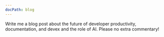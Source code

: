 ```yaml
---
docPath: blog
---
```


Write me a blog post about the future of developer productivity, documentation, and devex and the role of AI.  Please no extra commentary!
